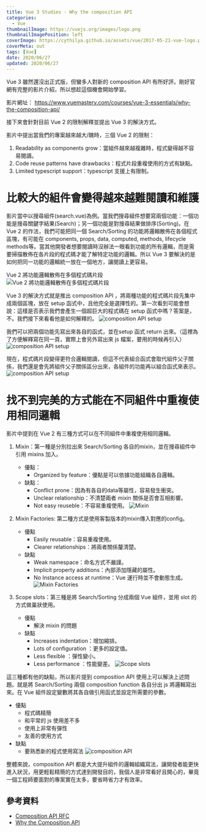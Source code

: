 ```yaml
---
title: Vue 3 Studies - Why the composition API
categories:
  - Vue
thumbnailImage: https://vuejs.org/images/logo.png
thumbnailImagePosition: left
coverImage: https://cythilya.github.io/assets/vue/2017-05-21-vue-logo.png
coverMeta: out
tags: [Vue]
date: 2020/06/27
updated: 2020/06/27
---
```


Vue 3 雖然還沒出正式版，但蠻多人對新的 composition API 有所好評。剛好官網有完整的影片介紹，所以想趁這個機會開始學習。

<!--more-->

影片網址： https://www.vuemastery.com/courses/vue-3-essentials/why-the-composition-api/

接下來會針對目前 Vue 2 的限制解釋並提出 Vue 3 的解決方式。

影片中提出當我們的專案越來越大/醜時，三個 Vue 2 的限制：
1. Readability as components grow：當組件越來越複雜時，程式變得越不容易閱讀。
2. Code reuse patterns have drawbacks：程式片段重複使用的方式有缺點。
3. Limited typescript support：typescript 支援上有限制。

# 比較大的組件會變得越來越難閱讀和維護

影片當中以搜尋組件(search.vue)為例。當我們搜尋組件想要寫兩個功能：一個功能是搜尋關鍵字結果(Search)；另一個功能是對搜尋結果做排序(Sorting)。在 Vue 2 的作法，我們可能把同一個 Search/Sorting 的功能將邏輯散佈在各個程式區塊，有可能在 components, props, data, computed, methods, lifecycle methods等。當其他開發者想要閱讀時沒辦法一眼看到功能的所有邏輯，而是需要掃描散佈在各片段的程式碼才能了解特定功能的邏輯。所以 Vue 3 要解決的是如何把同一功能的邏輯統一放在一個地方，讓閱讀上更容易。

Vue 2 將功能邏輯散佈在多個程式碼片段
![Vue 2 將功能邏輯散佈在多個程式碼片段](https://lh3.googleusercontent.com/pw/ACtC-3d96-4SjMB_p4-hWeSPOVnlfgcOsXoIk9PYGTL6S0mDMzbuTx3VdH5294bQdrYbITjYCyuXrsTpWXjng2H_aPb83y1kHzovuzE7dEXjhMyYB3ZZHSEJfQBgLfo_YSvaDoBQ7f2B0SP-8vZJgZYko4RihA=w2208-h1242-no?authuser=0)

Vue 3 的解決方式就是推出 composition API ，將兩種功能的程式碼片段先集中成兩個區塊，放在 setup 函式中，且他完全是選擇性的。第一次看到可能會想說：這樣是否表示我們會產生一個超巨大的程式碼在 setup 函式中嗎？答案是，不。我們接下來看看他是如何解釋的。
![composition API setup](https://lh3.googleusercontent.com/pw/ACtC-3c1z4-Cy7mQ1itIsSDBCv2ydlMKfl0Uq-6ITtVczzASfVgXJ57CA66HdLv5kVdhx0RUjbRjd7Sd4UY9WLnMCu7DJa4ezAZo_QViPKXCht75yC_mzGDUS1CO3c6z193-pudoaXPEvR6eeTx5yxP60yszFg=w2208-h1242-no?authuser=0)

我們可以把兩個功能先寫出來各自的函式，並在setup 函式 return 出來。（這裡為了方便解釋寫在同一頁，實際上會另外寫出來 js 檔案，要用的時候再引入）
![composition API setup](https://lh3.googleusercontent.com/pw/ACtC-3fXgoNhS2-gvKQhmE2H80cBJmEXXfzqcm_vru2fzbhqAfcocu5NGjXvHNj0c9GRoR0wZvwXeCNLEV_o09u6Ziwpuv_PYNGOYWjHoC0w-yFH1fixvTO22LG6HLKj4ms4rppxbuC4h2upzsn0z-5FsjZgAA=w2208-h1242-no?authuser=0)

現在，程式碼片段變得更符合邏輯閱讀，但這不代表組合函式會取代組件父子關係，我們還是會先將組件父子關係區分出來，各組件的功能再以組合函式來表示。
![composition API setup](https://lh3.googleusercontent.com/pw/ACtC-3eWW8YTjK_GIX91w9UCF8IRSX8PMQMkUKzPjMIU99ckLFRpZBjGh_jsTK4OsmUp2cDOpmVaiRHhsLq9UQOO32SyyhZ63zpMjSbqkWOiWT3Wrsilnx0BnxwbnieulwLw558MESaXY8P3fZEh2jbl8orP0A=w2208-h1242-no?authuser=0)

# 找不到完美的方式能在不同組件中重複使用相同邏輯

影片中提到在 Vue 2 有三種方式可以在不同組件中重複使用相同邏輯。

1. Mixin：第一種是分別拉出來 Search/Sorting 各自的mixin，並在搜尋組件中引用 mixins 加入。
	- 優點：
		- Organized by feature：優點是可以依據功能組織各自邏輯。
	- 缺點：
		- Conflict prone：因為有各自的data等屬性，容易發生衝突。
		- Unclear relationship：不清楚兩者 mixin 關係是否會互相影響。
		- Not easy reuseble：不容易重複使用。
    ![Mixin](https://lh3.googleusercontent.com/pw/ACtC-3cuCe0z_fEa50pIodm4hYC8od1Bs0objS-283HeyY-RdgKwAi8wJ6oYMynQBizr66oyqMXsUlQXkmGTttljZusYWrwuQ0IBi1PXJIwL0vY7wIJfrYLsMZJBsubn9bd9kTymExoN00egnmSqzIk-mBxuEQ=w1708-h1280-no?authuser=0)

2. Mixin Factories: 第二種方式是使用客製版本的mixin傳入對應的config。
	- 優點
		- Easily reusable：容易重複使用。
		- Clearer relationships：將兩者關係釐清楚。
	- 缺點
		- Weak namespace：命名方式不嚴謹。
		- Implicit property additions：內部添加隱藏的屬性。
		- No Instance access at runtime：Vue 運行時並不會動態生成。
    ![Mixin Factories](https://lh3.googleusercontent.com/pw/ACtC-3dJvx5OUIZEZiJR-VBBCJjDWWDlF3EfYoqT6Hruat6fvOSd8Ibv-KsrUrk2lR0sgf9ZO9CoWJ97GXELgWelH-GaTQA9VTV9Kwebx-IZnvQbSgZL4wrotK66ahn8esXsS3U3MbMWFK2drXSyN_uBBuf0LA=w1708-h1280-no?authuser=0)

3. Scope slots：第三種是將 Search/Sorting 分成兩個 Vue 組件，並用 slot 的方式做巢狀使用。
	- 優點
		- 解決 mixin 的問題
	- 缺點
		- Increases indentation：增加縮排。
		- Lots of configuration ：更多的設定值。
		- Less flexible ：彈性變小。
		- Less performance ：性能變差。
    ![Scope slots](https://lh3.googleusercontent.com/pw/ACtC-3djhWxIL2elD1Nlz60lvLyec2aDpm13uSxYz3Lx7JnYYj3lYyPinDfLDesY7WwXQkW3GzT93XID13mEJCoXSK98H4KVtCVhItKl5C9zMSYhhamHQAGlUeTJZyIoTcxGsK007IzPyh3pfD26VdIEsnEmVA=w2208-h1242-no?authuser=0)

這三種都有他的缺點，所以影片提到 composition API 使用上可以解決上述問題。就是將 Search/Sorting 兩個 composition function 各自分出 js 將邏輯寫出來。在 Vue 組件設定變數將其各自做引用函式並設定所需要的參數。
- 優點
	- 程式碼精簡
	- 和平常的 js 使用差不多
	- 使用上非常有彈性
	- 友善的使用方式
- 缺點
	- 要熟悉新的程式使用寫法
  ![composition API](https://lh3.googleusercontent.com/pw/ACtC-3dPPnmhsRLsSHI33vrnqj_QB8CScnf9jLwa0iM5iJfRJVhM0IW5Hs4ommjgXhu5larti1rTtA46wmwxMk2rmoQ-9kjp2CRwx5UA-s9KpjOzmH1kEQkgWXPT8YzlzJfD1_YmBF1TuQJV4wVnZiVPfspgig=w2208-h1242-no?authuser=0)

整體來說，composition API 都是大大提升組件的邏輯組織寫法，讓開發者能更快進入狀況，用更輕鬆精簡的方式達到開發目的，我個人是非常看好且開心的，畢竟一個工程師要面對的專案實在太多，要省時省力才有效率。

## 參考資料

* [Composition API RFC](https://composition-api.vuejs.org/)
* [Why the Composition API](https://www.vuemastery.com/courses/vue-3-essentials/why-the-composition-api/)